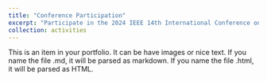 ```yaml
---
title: "Conference Participation"
excerpt: "Participate in the 2024 IEEE 14th International Conference on CYBER Technology in Automation, Control, and Intelligent Systems (CYBER)<br/><img src='/images/poster.png'>"
collection: activities
---
```


This is an item in your portfolio. It can be have images or nice text. If you name the file .md, it will be parsed as markdown. If you name the file .html, it will be parsed as HTML. 

